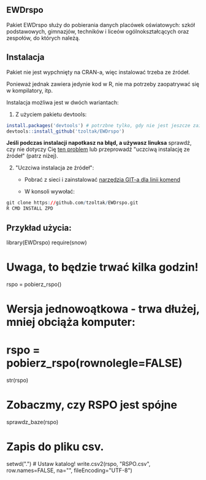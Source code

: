## EWDrspo

Pakiet EWDrspo służy do pobierania danych placówek oświatowych: szkół podstawowych, gimnazjów, techników i liceów ogólnokształcących oraz zespołów, do których należą.

## Instalacja

Pakiet nie jest wypchnięty na CRAN-a, więc instalować trzeba ze źródeł.

Ponieważ jednak zawiera jedynie kod w R, nie ma potrzeby zaopatrywać się w kompilatory, itp.

Instalacja możliwa jest w dwóch wariantach:

1) Z użyciem pakietu devtools:
```r
install.packages('devtools') # potrzbne tylko, gdy nie jest jeszcze zainstalowany
devtools::install_github('tzoltak/EWDrspo')
```

**Jeśli podczas instalacji napotkasz na błąd, a używasz linuksa** sprawdź, czy nie dotyczy Cię [ten problem](https://github.com/hadley/devtools/issues/650) lub przeprowadź "uczciwą instalację ze źródeł" (patrz niżej).

2) "Uczciwa instalacja ze źródeł":

   * Pobrać z sieci i zainstalować [narzędzia GIT-a dla linii komend](http://git-scm.com/downloads) 
   
   * W konsoli wywołać:
```r
git clone https://github.com/tzoltak/EWDrspo.git
R CMD INSTALL ZPD
```

## Przykład użycia:

library(EWDrspo)
require(snow)
# Uwaga, to będzie trwać kilka godzin!
rspo = pobierz_rspo()
# Wersja jednowoątkowa - trwa dłużej, mniej obciąża komputer:
# rspo = pobierz_rspo(rownolegle=FALSE)
str(rspo)
# Zobaczmy, czy RSPO jest spójne
sprawdz_baze(rspo)
# Zapis do pliku csv.
setwd(".")  # Ustaw katalog!
write.csv2(rspo, "RSPO.csv", row.names=FALSE, na="", fileEncoding="UTF-8")
